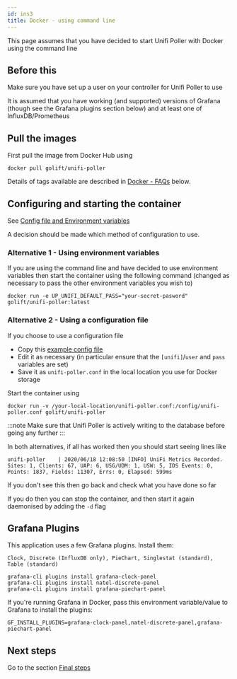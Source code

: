 ```yaml
---
id: ins3
title: Docker - using command line
---
```


This page assumes that you have decided to start Unifi Poller with Docker using the command line

## Before this

Make sure you have set up a user on your controller for Unifi Poller to use

It is assumed that you have working (and supported) versions of Grafana (though see the Grafana plugins section below) and at least one of InfluxDB/Prometheus

## Pull the images

First pull the image from Docker Hub using
```
docker pull golift/unifi-poller
```

Details of tags available are described in [Docker - FAQs](ins4.md) below.


## Configuring and starting the container

See [Config file and Environment variables](ins9.md)

A decision should be made which method of configuration to use.

### Alternative 1 - Using environment variables

If you are using the command line and have decided to use environment variables then start the container using the following command (changed as necessary to pass the other environment variables you wish to)
```
docker run -e UP_UNIFI_DEFAULT_PASS="your-secret-pasword"  golift/unifi-poller:latest
```


### Alternative 2 - Using a configuration file

If you choose to use a configuration file
- Copy this [example config file](https://github.com/unifi-poller/unifi-poller/blob/master/examples/up.conf.example)
- Edit it as necessary (in particular ensure that the `[unifi]`/`user` and `pass` variables are set)
- Save it as `unifi-poller.conf` in the local location you use for Docker storage

Start the container using
```
docker run -v /your-local-location/unifi-poller.conf:/config/unifi-poller.conf golift/unifi-poller
```

:::note
Make sure that Unifi Poller is actively writing to the database before going any further
:::

In both alternatives, if all has worked then you should start seeing lines like
```
unifi-poller    | 2020/06/18 12:08:50 [INFO] UniFi Metrics Recorded. Sites: 1, Clients: 67, UAP: 6, USG/UDM: 1, USW: 5, IDS Events: 0, Points: 1837, Fields: 11307, Errs: 0, Elapsed: 599ms
```
If you don't see this then go back and check what you have done so far

If you do then you can stop the container, and then start it again daemonised by adding the `-d` flag

## Grafana Plugins

This application uses a few Grafana plugins. Install them:

    Clock, Discrete (InfluxDB only), PieChart, Singlestat (standard), Table (standard)

```
grafana-cli plugins install grafana-clock-panel
grafana-cli plugins install natel-discrete-panel
grafana-cli plugins install grafana-piechart-panel
```

If you're running Grafana in Docker, pass this environment variable/value to Grafana to install the plugins:
```
GF_INSTALL_PLUGINS=grafana-clock-panel,natel-discrete-panel,grafana-piechart-panel
```

## Next steps

Go to the section [Final steps](ins10.md)
